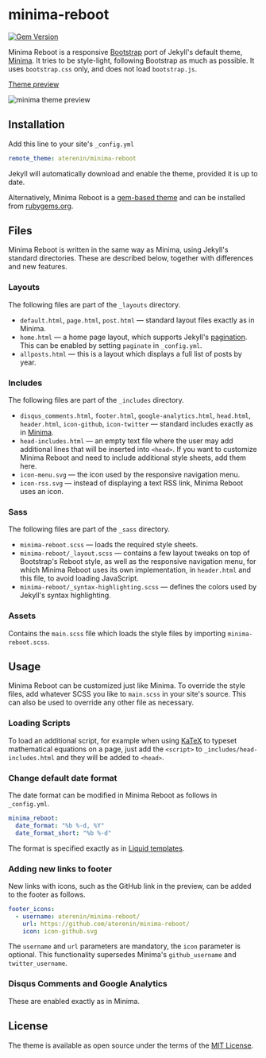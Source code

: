 # minima-reboot

[![Gem Version](https://badge.fury.io/rb/minima-reboot.svg)](https://badge.fury.io/rb/minima-reboot)

Minima Reboot is a responsive [Bootstrap](https://getbootstrap.com/) port of Jekyll's default theme, [Minima](https://github.com/jekyll/minima). It tries to be style-light, following Bootstrap as much as possible. It uses `bootstrap.css` only, and does not load `bootstrap.js`.


[Theme preview](https://aterenin.github.io/minima-reboot/)

![minima theme preview](https://raw.githubusercontent.com/aterenin/minima-reboot/master/screenshot.png)

## Installation

Add this line to your site's `_config.yml`

```yaml
remote_theme: aterenin/minima-reboot
```

Jekyll will automatically download and enable the theme, provided it is up to date.

Alternatively, Minima Reboot is a [gem-based theme](https://jekyllrb.com/docs/themes/) and can be installed from [rubygems.org](https://rubygems.org/gems/minima-reboot).


## Files

Minima Reboot is written in the same way as Minima, using Jekyll's standard directories.
These are described below, together with differences and new features.

### Layouts

The following files are part of the `_layouts` directory.

  - `default.html`, `page.html`, `post.html` &mdash; standard layout files exactly as in Minima.
  - `home.html` &mdash; a home page layout, which supports Jekyll's [pagination](https://jekyllrb.com/docs/pagination/). This can be enabled by setting `paginate` in `_config.yml`.
  - `allposts.html` &mdash; this is a layout which displays a full list of posts by year.

### Includes

The following files are part of the `_includes` directory.

  - `disqus_comments.html`, `footer.html`, `google-analytics.html`, `head.html`, `header.html`, `icon-github`, `icon-twitter` &mdash; standard includes exactly as in [Minima](https://github.com/jekyll/minima).
  - `head-includes.html` &mdash; an empty text file where the user may add additional lines that will be inserted into `<head>`. If you want to customize Minima Reboot and need to include additional style sheets, add them here.
  - `icon-menu.svg` &mdash; the icon used by the responsive navigation menu.
  - `icon-rss.svg` &mdash; instead of displaying a text RSS link, Minima Reboot uses an icon.

### Sass

The following files are part of the `_sass` directory.

  - `minima-reboot.scss` &mdash; loads the required style sheets.
  - `minima-reboot/_layout.scss` &mdash; contains a few layout tweaks on top of Bootstrap's Reboot style, as well as the responsive navigation menu, for which Minima Reboot uses its own implementation, in `header.html` and this file, to avoid loading JavaScript.
  - `minima-reboot/_syntax-highlighting.scss` &mdash; defines the colors used by Jekyll's syntax highlighting.

### Assets

Contains the `main.scss` file which loads the style files by importing `minima-reboot.scss`.


## Usage

Minima Reboot can be customized just like Minima.
To override the style files, add whatever SCSS you like to `main.scss` in your site's source.
This can also be used to override any other file as necessary.

### Loading Scripts

To load an additional script, for example when using [KaTeX](https://github.com/khan/katex/) to typeset mathematical equations on a page, just add the `<script>` to `_includes/head-includes.html` and they will be added to `<head>`.

### Change default date format

The date format can be modified in Minima Reboot as follows in `_config.yml`.

```yaml
minima_reboot:
  date_format: "%b %-d, %Y"
  date_format_short: "%b %-d"
```

The format is specified exactly as in [Liquid templates](https://shopify.github.io/liquid/filters/date/).

### Adding new links to footer

New links with icons, such as the GitHub link in the preview, can be added to the footer as follows.

```yaml
footer_icons:
  - username: aterenin/minima-reboot/
    url: https://github.com/aterenin/minima-reboot/
    icon: icon-github.svg
```

The `username` and `url` parameters are mandatory, the `icon` parameter is optional.
This functionality supersedes Minima's `github_username` and `twitter_username`.

### Disqus Comments and Google Analytics

These are enabled exactly as in Minima.


## License

The theme is available as open source under the terms of the [MIT License](https://opensource.org/licenses/MIT).
